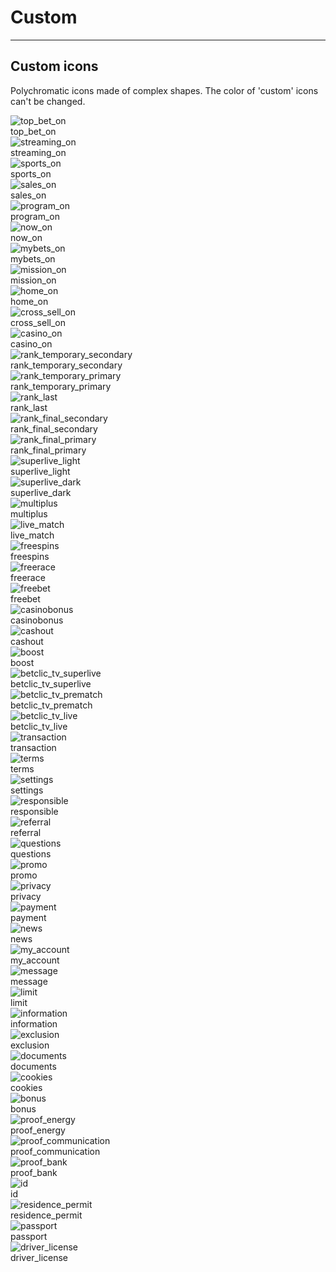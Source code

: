 
# Custom

---

## Custom icons

Polychromatic icons made of complex shapes. The color of 'custom' icons can't be changed. 

  
![top_bet_on](https://studio-assets.supernova.io/design-systems/27883/47a7cde9-25a0-42cf-8d06-b9a5b8532b45.png)  
top_bet_on  
![streaming_on](https://studio-assets.supernova.io/design-systems/27883/335b27eb-4130-437e-852c-42e160b04559.png)  
streaming_on  
![sports_on](https://studio-assets.supernova.io/design-systems/27883/4338d0fd-5e80-426e-8cc5-7b0e703bc9b3.png)  
sports_on  
![sales_on](https://studio-assets.supernova.io/design-systems/27883/6f65685a-f8c8-43d9-8ecf-7818e88f6278.png)  
sales_on  
![program_on](https://studio-assets.supernova.io/design-systems/27883/58c4eb8e-7ef2-49d6-946b-d7363d7aa83e.png)  
program_on  
![now_on](https://studio-assets.supernova.io/design-systems/27883/0d0274c1-a821-4cb7-bdcf-30705a3c7fa2.png)  
now_on  
![mybets_on](https://studio-assets.supernova.io/design-systems/27883/8aa7517c-91f8-470c-ba16-5818fdfff42d.png)  
mybets_on  
![mission_on](https://studio-assets.supernova.io/design-systems/27883/e97fc629-5af9-4f61-8d22-7ea1c4670a29.png)  
mission_on  
![home_on](https://studio-assets.supernova.io/design-systems/27883/257ae338-0790-4855-82af-de370b6d8a52.png)  
home_on  
![cross_sell_on](https://studio-assets.supernova.io/design-systems/27883/9488d268-1ed1-458b-a949-888efeddf530.png)  
cross_sell_on  
![casino_on](https://studio-assets.supernova.io/design-systems/27883/dbe103bc-6645-4747-812e-89037ec31f56.png)  
casino_on  
![rank_temporary_secondary](https://studio-assets.supernova.io/design-systems/27883/048ce2ac-8bbb-4dbd-bd9c-99e2a7522066.png)  
rank_temporary_secondary  
![rank_temporary_primary](https://studio-assets.supernova.io/design-systems/27883/0b284f2c-3294-4fb9-9997-d9b543f279b6.png)  
rank_temporary_primary  
![rank_last](https://studio-assets.supernova.io/design-systems/27883/c3843d0f-f9fb-464e-a758-faa80ef014e8.png)  
rank_last  
![rank_final_secondary](https://studio-assets.supernova.io/design-systems/27883/c7d41ccd-bbb5-4d11-9c23-29b96577aa00.png)  
rank_final_secondary  
![rank_final_primary](https://studio-assets.supernova.io/design-systems/27883/3c9369a1-e78e-4d7d-8376-372d500cd2d0.png)  
rank_final_primary  
![superlive_light](https://studio-assets.supernova.io/design-systems/27883/9525f3dd-cb2f-4777-97c0-b1ba5d2e2835.png)  
superlive_light  
![superlive_dark](https://studio-assets.supernova.io/design-systems/27883/cc8576a7-22dc-46bd-86a0-d8ea10a04143.png)  
superlive_dark  
![multiplus](https://studio-assets.supernova.io/design-systems/27883/42cd581e-dce5-478b-9448-1baad3be34a9.png)  
multiplus  
![live_match](https://studio-assets.supernova.io/design-systems/27883/3fac820d-27ce-452b-a0bb-d6d261408bca.png)  
live_match  
![freespins](https://studio-assets.supernova.io/design-systems/27883/5922a01e-f5dc-4fd9-a372-7de363462370.png)  
freespins  
![freerace](https://studio-assets.supernova.io/design-systems/27883/4834a2a2-382e-4ff5-8582-8e003ee6c229.png)  
freerace  
![freebet](https://studio-assets.supernova.io/design-systems/27883/0fa3d9eb-88ef-4417-abac-35ce23f24519.png)  
freebet  
![casinobonus](https://studio-assets.supernova.io/design-systems/27883/02895ff2-b434-481b-b25e-dd49ad93056f.png)  
casinobonus  
![cashout](https://studio-assets.supernova.io/design-systems/27883/b6226ccb-47bf-4824-b233-4143546d72fc.png)  
cashout  
![boost](https://studio-assets.supernova.io/design-systems/27883/1fc1256f-5c5f-4aa2-b89b-0dd1205b7c45.png)  
boost  
![betclic_tv_superlive](https://studio-assets.supernova.io/design-systems/27883/a274a451-6028-4cec-9e37-2f18328c5801.png)  
betclic_tv_superlive  
![betclic_tv_prematch](https://studio-assets.supernova.io/design-systems/27883/58ef57fc-4fa7-46ca-ae06-aea521144452.png)  
betclic_tv_prematch  
![betclic_tv_live](https://studio-assets.supernova.io/design-systems/27883/37605700-0365-4c10-904f-a48ddbb8a7a3.png)  
betclic_tv_live  
![transaction](https://studio-assets.supernova.io/design-systems/27883/592a15fa-95d6-4295-8e5d-442ce1745e26.png)  
transaction  
![terms](https://studio-assets.supernova.io/design-systems/27883/78f48aa8-e414-4567-b7c1-aba54d504bca.png)  
terms  
![settings](https://studio-assets.supernova.io/design-systems/27883/b2e8900f-644b-40b1-9b96-9283144bbe88.png)  
settings  
![responsible](https://studio-assets.supernova.io/design-systems/27883/07bb6041-0417-4082-b2f2-742a38f7cec6.png)  
responsible  
![referral](https://studio-assets.supernova.io/design-systems/27883/8f36684e-487f-4782-aeb1-8bd4eabcf194.png)  
referral  
![questions](https://studio-assets.supernova.io/design-systems/27883/68a3cd8b-283e-4140-906f-9c6b45942d0a.png)  
questions  
![promo](https://studio-assets.supernova.io/design-systems/27883/121f2a1d-ac26-451d-8df9-ef8ec59d59c1.png)  
promo  
![privacy](https://studio-assets.supernova.io/design-systems/27883/dd43bddc-062c-4284-8df5-6c23e39a39b6.png)  
privacy  
![payment](https://studio-assets.supernova.io/design-systems/27883/e63e0625-c395-4a11-aa5a-b72365f9cd50.png)  
payment  
![news](https://studio-assets.supernova.io/design-systems/27883/8c3dc0b2-759f-4fc8-aab8-40b7584d5551.png)  
news  
![my_account](https://studio-assets.supernova.io/design-systems/27883/0ce030ba-0334-4e33-9641-acb659a4244d.png)  
my_account  
![message](https://studio-assets.supernova.io/design-systems/27883/e848d4b7-7369-4fe5-81c9-87fed7a2915f.png)  
message  
![limit](https://studio-assets.supernova.io/design-systems/27883/67e7dd3a-f6e8-4d28-bd34-8c6b32b556b3.png)  
limit  
![information](https://studio-assets.supernova.io/design-systems/27883/7434cf74-cb34-41c1-bbd6-7ff7925abf34.png)  
information  
![exclusion](https://studio-assets.supernova.io/design-systems/27883/a42ece66-0d6c-4541-abba-fc8323b18619.png)  
exclusion  
![documents](https://studio-assets.supernova.io/design-systems/27883/045ec97f-0d05-41fd-b596-cfec2aa984c1.png)  
documents  
![cookies](https://studio-assets.supernova.io/design-systems/27883/a7563cc3-75ac-45cd-93a2-fd080d0638a5.png)  
cookies  
![bonus](https://studio-assets.supernova.io/design-systems/27883/00468033-1964-454a-b1f4-9255c2f6a720.png)  
bonus  
![proof_energy](https://studio-assets.supernova.io/design-systems/27883/8acef600-0d9c-41fb-b449-95576ea0d4ba.png)  
proof_energy  
![proof_communication](https://studio-assets.supernova.io/design-systems/27883/8a778196-02d3-4f8c-a687-69e3e65e9311.png)  
proof_communication  
![proof_bank](https://studio-assets.supernova.io/design-systems/27883/f9c6f234-ad16-49da-a306-647934283049.png)  
proof_bank  
![id](https://studio-assets.supernova.io/design-systems/27883/103ce770-5411-4103-a096-f074856a945f.png)  
id  
![residence_permit](https://studio-assets.supernova.io/design-systems/27883/49db5a50-c323-4743-98c6-e37599d827d8.png)  
residence_permit  
![passport](https://studio-assets.supernova.io/design-systems/27883/a3d9f714-c54b-4f47-8b68-e3e23db8bff0.png)  
passport  
![driver_license](https://studio-assets.supernova.io/design-systems/27883/306beb0a-a160-4fb5-9a18-bbf1c44d766c.png)  
driver_license  
